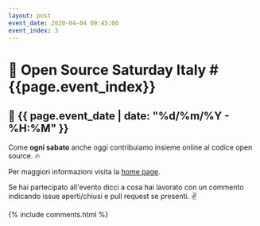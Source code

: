 ```yaml
---
layout: post
event_date: 2020-04-04 09:45:00
event_index: 3
---
```


# 🐧 Open Source Saturday Italy #{{page.event_index}}

## 📅 {{ page.event_date | date: "%d/%m/%Y - %H:%M" }}

Come **ogni sabato** anche oggi contribuiamo insieme online al codice open
source. 🔥

Per maggiori informazioni visita la [home page](/).

Se hai partecipato all'evento dicci a cosa hai lavorato con un commento
indicando issue aperti/chiusi e pull request se presenti. ✌

{% include comments.html %}
